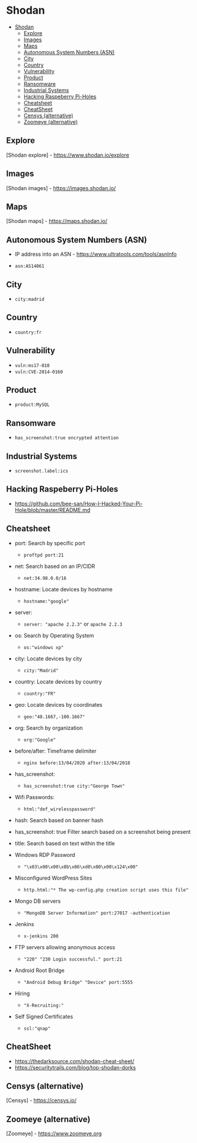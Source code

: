 # Shodan

- [Shodan](#shodan)
  - [Explore](#explore)
  - [Images](#images)
  - [Maps](#maps)
  - [Autonomous System Numbers (ASN)](#autonomous-system-numbers-asn)
  - [City](#city)
  - [Country](#country)
  - [Vulnerability](#vulnerability)
  - [Product](#product)
  - [Ransomware](#ransomware)
  - [Industrial Systems](#industrial-systems)
  - [Hacking Raspeberry Pi-Holes](#hacking-raspeberry-pi-holes)
  - [Cheatsheet](#cheatsheet)
  - [CheatSheet](#cheatsheet-1)
  - [Censys (alternative)](#censys-alternative)
  - [Zoomeye (alternative)](#zoomeye-alternative)

## Explore

[Shodan explore] - <https://www.shodan.io/explore>

## Images

[Shodan images] - <https://images.shodan.io/>

## Maps

[Shodan maps] - <https://maps.shodan.io/>

## Autonomous System Numbers (ASN)

- IP address into an ASN - <https://www.ultratools.com/tools/asnInfo>

- `asn:AS14061`

## City

- `city:madrid`

## Country

- `country:fr`

## Vulnerability

- `vuln:ms17-010`
- `vuln:CVE-2014-0160`

## Product

- `product:MySQL`

## Ransomware

- `has_screenshot:true encrypted attention`

## Industrial Systems

- `screenshot.label:ics`

## Hacking Raspeberry Pi-Holes

- <https://github.com/bee-san/How-I-Hacked-Your-Pi-Hole/blob/master/README.md>

## Cheatsheet

- port: Search by specific port
  - `proftpd port:21`
- net: Search based on an IP/CIDR
  - `net:34.98.0.0/16`
- hostname: Locate devices by hostname
  - `hostname:"google"`
- server:
  - `server: "apache 2.2.3"` or `apache 2.2.3`
- os: Search by Operating System
  - `os:"windows xp"`
- city: Locate devices by city
  - `city:"Madrid"`
- country: Locate devices by country
  - `country:"FR"`
- geo: Locate devices by coordinates
  - `geo:"48.1667,-100.1667"`
- org: Search by organization
  - `org:"Google"`
- before/after: Timeframe delimiter
  - `nginx before:13/04/2020 after:13/04/2018`
- has_screenshot:
  - `has_screenshot:true city:"George Town"`
- Wifi Passwords:
  - `html:"def_wirelesspassword"`
- hash: Search based on banner hash
- has_screenshot: true Filter search based on a screenshot being present
- title: Search based on text within the title

- Windows RDP Password
  - `"\x03\x00\x00\x0b\x06\xd0\x00\x00\x124\x00"`
- Misconfigured WordPress Sites
  - `http.html:"* The wp-config.php creation script uses this file"`
- Mongo DB servers
  - `"MongoDB Server Information" port:27017 -authentication`
- Jenkins
  - `x-jenkins 200`
- FTP servers allowing anonymous access
  - `"220" "230 Login successful." port:21`
- Android Root Bridge
  - `"Android Debug Bridge" "Device" port:5555`
- Hiring
  - `"X-Recruiting:"`
- Self Signed Certificates
  - `ssl:"qnap"`


## CheatSheet

- <https://thedarksource.com/shodan-cheat-sheet/>
- <https://securitytrails.com/blog/top-shodan-dorks>

## Censys (alternative)

[Censys] - <https://censys.io/>

## Zoomeye (alternative)

[Zoomeye] - <https://www.zoomeye.org>
